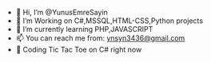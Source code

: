 - 👋 Hi, I’m @YunusEmreSayin
- 👀 I’m Working on C#,MSSQL,HTML-CSS,Python projects
- 🌱 I’m currently learning PHP,JAVASCRIPT
- 📫 You can reach me from: ynsyn3436@gmail.com
- 👀 Coding Tic Tac Toe on C# right now

<!---
YunusEmreSayin/YunusEmreSayin is a ✨ special ✨ repository because its `README.md` (this file) appears on your GitHub profile.
You can click the Preview link to take a look at your changes.
--->
